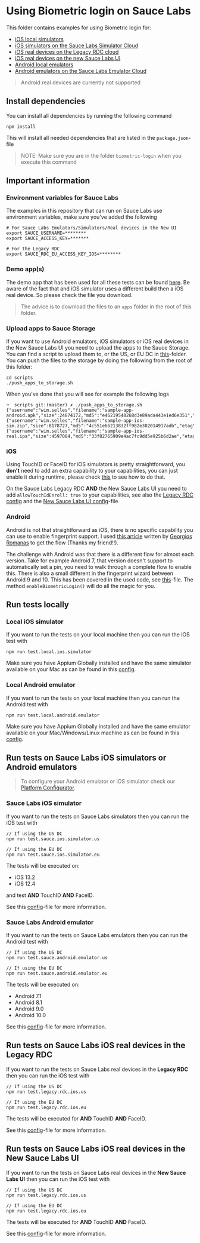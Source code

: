# Using Biometric login on Sauce Labs
This folder contains examples for using Biometric login for:

- [iOS local simulators](#local-ios-simulator)
- [iOS simulators on the Sauce Labs Simulator Cloud](#sauce-labs-ios-simulator)
- [iOS real devices on the Legacy RDC cloud](#run-tests-on-sauce-labs-ios-real-devices-in-the-legacy-rdc)
- [iOS real devices on the new Sauce Labs UI](#run-tests-on-sauce-labs-ios-real-devices-in-the-new-sauce-labs-ui)
- [Android local emulators](#local-android-emulator)
- [Android emulators on the Sauce Labs Emulator Cloud](#sauce-labs-android-emulator)

> Android real devices are currently not supported

## Install dependencies
You can install all dependencies by running the following command

    npm install

This will install all needed dependencies that are listed in the `package.json`-file

> NOTE: Make sure you are in the folder `biometric-login` when you execute this command

## Important information
### Environment variables for Sauce Labs
The examples in this repository that can run on Sauce Labs use environment variables, make sure you've added the following

    # For Sauce Labs Emulators/Simulators/Real devices in the New UI
    export SAUCE_USERNAME=********
    export SAUCE_ACCESS_KEY=*******
    
    # For the Legacy RDC
    export SAUCE_RDC_EU_ACCESS_KEY_IOS=********

### Demo app(s)
The demo app that has been used for all these tests can be found [here](https://github.com/saucelabs/sample-app-mobile/releases).
Be aware of the fact that and iOS simulator uses a different build then a iOS real device. So please check the file you download.

> The advice is to download the files to an `apps` folder in the root of this folder.

### Upload apps to Sauce Storage
If you want to use Android emulators, iOS simulators or iOS real devices in the New Sauce Labs UI you need to upload the apps to the Sauce Storage.
You can find a script to upload them to, or the US, or EU DC in [this](./scripts)-folder. You can push the files to the 
storage by doing the following from the root of this folder:

    cd scripts
    ./push_apps_to_storage.sh
    
When you've done that you will see for example the following logs

    ➜  scripts git:(master) ✗ ./push_apps_to_storage.sh 
    {"username":"wim.selles","filename":"sample-app-android.apk","size":24874172,"md5":"e46219548268d3e89ada443e1ed6e351","etag":"8b037c2ad1dc2b241e605ed97569d6dd"}
    {"username":"wim.selles","filename":"sample-app-ios-sim.zip","size":8178727,"md5":"4c551e66213832ff982e302014917adb","etag":"23256688a3f6357ad4c1c8cd1ed72b3e"}
    {"username":"wim.selles","filename":"sample-app-ios-real.ipa","size":4597084,"md5":"33f82765909e4ac7fc9dd5e925b6d2ae","etag":"86e63c580c15530db573833371830323"}


### iOS
Using TouchID or FaceID for iOS simulators is pretty straightforward, you **don't** need to add an extra capability to your capabilities,
you can just enable it during runtime, please check [this](./test/specs/touch.face.id.spec.js) to see how to do that.

On the Sauce Labs Legacy RDC **AND** the New Sauce Labs UI you need to add `allowTouchIdEnroll: true` to your capabilities, 
see also the [Legacy RDC config](./test/configs/wdio.ios.legacy.rdc.conf.js) and the [New Sauce Labs UI config](./test/configs/wdio.ios.sauce.real.conf.js)-file    

### Android
Android is not that straightforward as iOS, there is no specific capability you can use to enable fingerprint support. 
I used [this article](https://dev.to/gromanas/how-to-automate-biometrics-android-edition-2c7c) written by [Georgios Romanas](https://github.com/gromanas)
to get the flow (Thanks my friend!!).

The challenge with Android was that there is a different flow for almost each version. Take for example Android 7, 
that version doesn't support to automatically set a pin, you need to walk through a complete flow to enable this. 
There is also a small different in the fingerprint wizard between Android 9 and 10. This has been covered in the used code,
see [this](./test/screen-objects/AndroidSettings.js)-file. The method `enableBiometricLogin()` will do all the magic for you. 

## Run tests locally
### Local iOS simulator
If you want to run the tests on your local machine then you can run the iOS test with

    npm run test.local.ios.simulator
    
Make sure you have Appium Globally installed and have the same simulator available on your Mac as can be found in this 
[config](./test/configs/wdio.ios.local.sim.conf.js).

### Local Android emulator
If you want to run the tests on your local machine then you can run the Android test with

    npm run test.local.android.emulator
    
Make sure you have Appium Globally installed and have the same emulator available on your Mac/Windows/Linux machine as 
can be found in this [config](./test/configs/wdio.android.local.emu.conf.js).

## Run tests on Sauce Labs iOS simulators or Android emulators
> To configure your Android emulator or iOS simulator check our 
> [Platform Configurator](https://wiki.saucelabs.com/display/DOCS/Platform+Configurator#/).
 
### Sauce Labs iOS simulator
If you want to run the tests on Sauce Labs simulators then you can run the iOS test with

    // If using the US DC
    npm run test.sauce.ios.simulator.us
    
    // If using the EU DC
    npm run test.sauce.ios.simulator.eu
    
The tests will be executed on:

- iOS 13.2
- iOS 12.4

and test **AND** TouchID **AND** FaceID.

See this [config](./test/configs/wdio.ios.sauce.sim.conf.js)-file for more information.

### Sauce Labs Android emulator
If you want to run the tests on Sauce Labs emulators then you can run the Android test with

    // If using the US DC
    npm run test.sauce.android.emulator.us
    
    // If using the EU DC
    npm run test.sauce.android.emulator.eu
    
The tests will be executed on:

- Android 7.1
- Android 8.1
- Android 9.0
- Android 10.0

See this [config](./test/configs/wdio.android.sauce.emu.conf.js)-file for more information.

## Run tests on Sauce Labs iOS real devices in the Legacy RDC
If you want to run the tests on Sauce Labs real devices in the **Legacy RDC** then you can run the iOS test with

    // If using the US DC
    npm run test.legacy.rdc.ios.us
    
    // If using the EU DC
    npm run test.legacy.rdc.ios.eu
    
The tests will be executed for **AND** TouchID **AND** FaceID.

See this [config](./test/configs/wdio.ios.legacy.rdc.conf.js)-file for more information.

## Run tests on Sauce Labs iOS real devices in the New Sauce Labs UI
If you want to run the tests on Sauce Labs real devices in the **New Sauce Labs UI** then you can run the iOS test with

    // If using the US DC
    npm run test.legacy.rdc.ios.us
    
    // If using the EU DC
    npm run test.legacy.rdc.ios.eu
    
The tests will be executed for **AND** TouchID **AND** FaceID.

See this [config](./test/configs/wdio.ios.sauce.real.conf.js)-file for more information.
